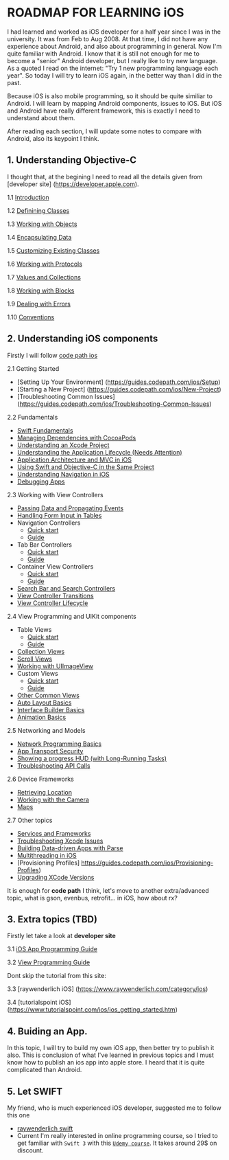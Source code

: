 # ROADMAP FOR LEARNING iOS
I had learned and worked as iOS developer for a half year since I was in the university. It was from Feb to Aug 2008. At that time, I did not have any experience about Android, and also about programming in general. Now I'm quite familiar with Android. I know that it is still not enough for me to become a "senior" Android developer, but I really like to try new language. As a quoted I read on the internet: "Try 1 new programming language each year". So today I will try to learn iOS again, in the better way than I did in the past.

Because iOS is also mobile programming, so it should be quite similiar to Android. I will learn by mapping Android components, issues to iOS. But iOS and Android have really different framework, this is exactly I need to understand about them.

After reading each section, I will update some notes to compare with Android, also its keypoint I think.

## 1. Understanding Objective-C
I thought that, at the begining I need to read all the details given from [developer site] (https://developer.apple.com).

1.1 [Introduction](https://developer.apple.com/library/content/documentation/Cocoa/Conceptual/ProgrammingWithObjectiveC/Introduction/Introduction.html#//apple_ref/doc/uid/TP40011210-CH1-SW1)

1.2 [Definining Classes](https://developer.apple.com/library/content/documentation/Cocoa/Conceptual/ProgrammingWithObjectiveC/DefiningClasses/DefiningClasses.html#//apple_ref/doc/uid/TP40011210-CH3-SW1)

1.3 [Working with Objects](https://developer.apple.com/library/content/documentation/Cocoa/Conceptual/ProgrammingWithObjectiveC/WorkingwithObjects/WorkingwithObjects.html#//apple_ref/doc/uid/TP40011210-CH4-SW1)

1.4 [Encapsulating Data](https://developer.apple.com/library/content/documentation/Cocoa/Conceptual/ProgrammingWithObjectiveC/EncapsulatingData/EncapsulatingData.html#//apple_ref/doc/uid/TP40011210-CH5-SW1)

1.5 [Customizing Existing Classes](https://developer.apple.com/library/content/documentation/Cocoa/Conceptual/ProgrammingWithObjectiveC/CustomizingExistingClasses/CustomizingExistingClasses.html#//apple_ref/doc/uid/TP40011210-CH6-SW1)

1.6 [Working with Protocols](https://developer.apple.com/library/content/documentation/Cocoa/Conceptual/ProgrammingWithObjectiveC/WorkingwithProtocols/WorkingwithProtocols.html#//apple_ref/doc/uid/TP40011210-CH11-SW1)

1.7 [Values and Collections](https://developer.apple.com/library/content/documentation/Cocoa/Conceptual/ProgrammingWithObjectiveC/FoundationTypesandCollections/FoundationTypesandCollections.html#//apple_ref/doc/uid/TP40011210-CH7-SW1)

1.8 [Working with Blocks](https://developer.apple.com/library/content/documentation/Cocoa/Conceptual/ProgrammingWithObjectiveC/WorkingwithBlocks/WorkingwithBlocks.html#//apple_ref/doc/uid/TP40011210-CH8-SW1)

1.9 [Dealing with Errors](https://developer.apple.com/library/content/documentation/Cocoa/Conceptual/ProgrammingWithObjectiveC/ErrorHandling/ErrorHandling.html#//apple_ref/doc/uid/TP40011210-CH9-SW1)

1.10 [Conventions](https://developer.apple.com/library/content/documentation/Cocoa/Conceptual/ProgrammingWithObjectiveC/Conventions/Conventions.html#//apple_ref/doc/uid/TP40011210-CH10-SW1)

## 2. Understanding iOS components
Firstly I will follow [code path ios](https://guides.codepath.com/ios)

2.1 Getting Started
- [Setting Up Your Environment] (https://guides.codepath.com/ios/Setup)
- [Starting a New Project] (https://guides.codepath.com/ios/New-Project)
- [Troubleshooting Common Issues] (https://guides.codepath.com/ios/Troubleshooting-Common-Issues)

2.2 Fundamentals
- [Swift Fundamentals](https://guides.codepath.com/ios/Understanding-Swift)
- [Managing Dependencies with CocoaPods](https://guides.codepath.com/ios/CocoaPods)
- [Understanding an Xcode Project](https://guides.codepath.com/ios/Project-Basics)
- [Understanding the Application Lifecycle (Needs Attention)](https://guides.codepath.com/ios/Understanding-the-Application-Lifecycle)
- [Application Architecture and MVC in iOS](https://guides.codepath.com/ios/Application-Architecture)
- [Using Swift and Objective-C in the Same Project](https://guides.codepath.com/ios/Swift-ObjectiveC-Interoperability)
- [Understanding Navigation in iOS](https://guides.codepath.com/ios/Understanding-Navigation-in-iOS)
- [Debugging Apps](https://guides.codepath.com/ios/Debugging-Apps)

2.3 Working with View Controllers
- [Passing Data and Propagating Events](https://guides.codepath.com/ios/Passing-Data-Propagating-Events)
- [Handling Form Input in Tables](https://guides.codepath.com/ios/Form-Input)
- Navigation Controllers 
  + [Quick start](https://guides.codepath.com/ios/Navigation-Controller-Quickstart)
  + [Guide](https://guides.codepath.com/ios/Navigation-Controller)
- Tab Bar Controllers 
  + [Quick start](https://guides.codepath.com/ios/Tab-Bar-Quickstart)
  + [Guide](https://guides.codepath.com/ios/Tab-Bar-Controller-Guide)
- Container View Controllers
  + [Quick start](https://guides.codepath.com/ios/Container-View-Controllers-Quickstart)
  + [Guide](https://guides.codepath.com/ios/Container-View-Controllers)
- [Search Bar and Search Controllers](https://guides.codepath.com/ios/Search-Bar-Guide)
- [View Controller Transitions](https://guides.codepath.com/ios/View-Controller-Transitions)
- [View Controller Lifecycle](https://guides.codepath.com/ios/View-Controller-Lifecycle)

2.4 View Programming and UIKit components

- Table Views
  + [Quick start](https://guides.codepath.com/ios/Table-View-Quickstart)
  + [Guide](https://guides.codepath.com/ios/Table-View-Guide) 
- [Collection Views](https://guides.codepath.com/ios/Collection-View-Guide)
- [Scroll Views](https://guides.codepath.com/ios/Scroll-View-Guide)
- [Working with UIImageView](https://guides.codepath.com/ios/Working-with-UIImageView)
- Custom Views
  + [Quick start](https://guides.codepath.com/ios/Custom-Views-Quickstart)
  + [Guide](https://guides.codepath.com/ios/Custom-Views)
- [Other Common Views](https://guides.codepath.com/ios/Common-Views)
- [Auto Layout Basics](https://guides.codepath.com/ios/Auto-Layout-Basics)
- [Interface Builder Basics](https://guides.codepath.com/ios/Interface-Builder)
- [Animation Basics](https://guides.codepath.com/ios/Animation)

2.5 Networking and Models

- [Network Programming Basics](https://guides.codepath.com/ios/Network-Programming)
- [App Transport Security](https://guides.codepath.com/ios/App-Transport-Security)
- [Showing a progress HUD (with Long-Running Tasks)](https://guides.codepath.com/ios/Showing-a-progress-HUD)
- [Troubleshooting API Calls](https://guides.codepath.com/ios/Troubleshooting-API-calls)

2.6 Device Frameworks

- [Retrieving Location](https://guides.codepath.com/ios/Location-Quickstart)
- [Working with the Camera](https://guides.codepath.com/ios/Camera-Quickstart)
- [Maps](https://guides.codepath.com/ios/Maps)

2.7 Other topics

- [Services and Frameworks](https://guides.codepath.com/ios/Services-Frameworks)
- [Troubleshooting Xcode Issues](https://guides.codepath.com/ios/Fixing-Xcode)
- [Building Data-driven Apps with Parse](https://guides.codepath.com/ios/Building-Data-driven-Apps-with-Parse)
- [Multithreading in iOS](https://guides.codepath.com/ios/Multithreading-in-iOS)
- [Provisioning Profiles] https://guides.codepath.com/ios/Provisioning-Profiles)
- [Upgrading XCode Versions](https://guides.codepath.com/ios/Upgrading-XCode-versions)

It is enough for **code path** I think, let's move to another extra/advanced topic, what is gson, evenbus, retrofit... in iOS, how about rx?

## 3. Extra topics (TBD)
Firstly let take a look at **developer site**

3.1 [iOS App Programming Guide](https://developer.apple.com/library/content/documentation/iPhone/Conceptual/iPhoneOSProgrammingGuide/Introduction/Introduction.html)

3.2 [View Programming Guide](https://developer.apple.com/library/content/documentation/WindowsViews/Conceptual/ViewPG_iPhoneOS/Introduction/Introduction.html)

Dont skip the tutorial from this site: 

3.3 [raywenderlich iOS] (https://www.raywenderlich.com/category/ios)

3.4 [tutorialspoint iOS] (https://www.tutorialspoint.com/ios/ios_getting_started.htm)

## 4. Buiding an App.
In this topic, I will try to build my own iOS app, then better try to publish it also. This is conclusion of what I've learned in previous topics and I must know how to publish an ios app into apple store. I heard that it is quite complicated than Android.

## 5. Let SWIFT
My friend, who is much experienced iOS developer, suggested me to follow this one 
- [raywenderlich swift](https://www.raywenderlich.com/category/swift)
- Current I'm really interested in online programming course, so I tried to get familiar with `Swift 3` with this [`Udemy course`](https://www.udemy.com/devslopes-ios10). It takes around 29$ on discount.

